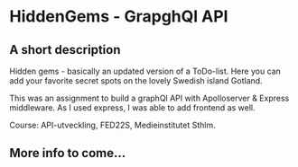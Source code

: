 # HiddenGems - GrapghQl API

## A short description 

Hidden gems - basically an updated version of a ToDo-list. Here you can add your favorite secret spots on the lovely Swedish island Gotland.

This was an assignment to build a graphQl API with Apolloserver & Express middleware.
As I used express, I was able to add frontend as well.


Course: API-utveckling, FED22S, Medieinstitutet Sthlm.

## More info to come...

